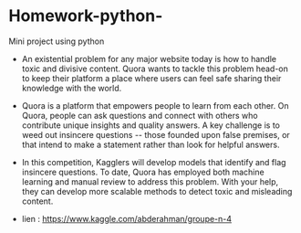 # Homework-python-
Mini project using python

- An existential problem for any major website today is how to handle toxic and divisive content. Quora wants to tackle this problem head-on to keep their platform a place where users can feel safe sharing their knowledge with the world.

- Quora is a platform that empowers people to learn from each other. On Quora, people can ask questions and connect with others who contribute unique insights and quality answers. A key challenge is to weed out insincere questions -- those founded upon false premises, or that intend to make a statement rather than look for helpful answers.

- In this competition, Kagglers will develop models that identify and flag insincere questions. To date, Quora has employed both machine learning and manual review to address this problem. With your help, they can develop more scalable methods to detect toxic and misleading content.

- lien : https://www.kaggle.com/abderahman/groupe-n-4

